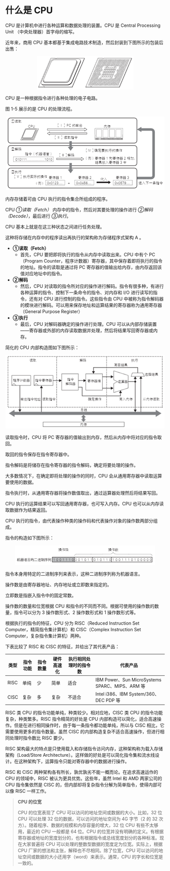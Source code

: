 # 什么是 CPU

CPU 是计算机中进行各种运算和数据处理的装置。CPU 是 Central Processing Unit （中央处理器）首字母的缩写。

近年来，商用 CPU 基本都基于集成电路技术制造，然后封装到下图所示的包装后出售：

<p align="center">
    <img src="CPU 的外观.png" alt="CPU 的外观">
</p>

CPU 是一种根据指令进行各种处理的电子电路。

图 1-5 展示的是 CPU 的处理流程。 

<p align="center">
    <img src="CPU 的处理流程.png" alt="CPU 的处理流程">
</p>

内存存储着可由 CPU 执行的指令集合所组成的程序。

CPU _①读取（Fetch）_ 内存中的指令，然后对其要处理的操作进行 _②解码（Decode）_，最后进行 _③执行_。

CPU 基本上就是在这三种状态之间进行任务处理。

这种将存储在内存中的程序读出再执行的架构称为存储程序式架构 A 。

- **①读取（Fetch）**
    - 首先，CPU 要把即将执行的指令从内存中读取出来。CPU 中有个 PC（Program Counter，程序计数器）寄存器，其中保存着即将执行的指令的地址。指令的读取是通过将 PC 寄存器的值输出给内存，由内存返回该值对应地址中的指令。
- **②解码**
    - 然后，CPU 对读取的指令所对应的操作进行解码。指令有很多种，有进行各种运算的指令、控制下一条命令的指令、对内存和 I/O 进行读写的指令，还有对 CPU 进行控制的指令。这些指令由 CPU 中被称为指令解码器的模块进行解码。可以用来保存地址和运算结果的寄存器称为通用寄存器（General Purpose Register）
- **③执行** 
    - 最后，CPU 对解码器确定的操作进行处理。CPU 可以从内部存储装置——寄存器或外部的内存读取数据并处理，然后将结果写回寄存器或内存。
    
简化的 CPU 内部构造图如下图所示：

<p align="center">
    <img src="CPU 的内部构造.png" alt="CPU 的内部构造">
</p>

读取指令时，CPU 将 PC 寄存器的值输出到内存，然后从内存中将对应的指令取回。

取回的指令保存在指令寄存器中。

指令解码是将储存在指令寄存器的指令解码，确定将要处理的操作。

大多数情况下，在确定即将处理的操作的同时，CPU 会从通用寄存器中读取运算要使用的数据。

指令执行时，从通用寄存器将操作数值取出，通过运算器处理然后将结果写回。

CPU 执行的运算结果可以写回通用寄存器，也可写入内存。CPU 也可以从内存读取数据作为结果返回。

CPU 执行的指令，由代表操作种类的操作码和代表操作对象的操作数两部分组成。

指令的构造如下图所示：

<p align="center">
    <img src="指令的构造.png" alt="指令的构造">
</p>

指令本身用特定的二进制序列来表示，这种二进制序列称为机器语言。

操作数是由寄存器地址、内存地址或立即数来指定的。

立即数是指嵌入指令中的固定常数。

操作数的数量和位宽根据 CPU 和指令的不同而不同。根据可使用的操作数的数量，指令可以分为 3 操作数形式、2 操作数形式和 1 操作数形式等。

根据执行的指令的特征，CPU 分为 RISC（Reduced Instruction Set Computer，精简指令集计算机）和 CISC（Complex Instruction Set Computer，复杂指令集计算机）两种。 

下表比较了 RISC 和 CISC 的特征，并给出了其代表产品：

| 类型   | 指令功能 | 指令数量 | 硬件高速化 | 执行相同处理时的指令数 | 代表产品                                      |
|--------|----------|----------|------------|------------------------|---------------------------------------------|
| RISC   | 单纯     | 少       | 简单       | 适合                   | IBM Power、Sun MicroSystems SPARC、MIPS、ARM 等 |
| CISC   | 复杂     | 多       | 复杂       | 不适合                 | Intel i386、IBM System/360、DEC PDP 等       |

RISC 类 CPU 的指令功能单纯，种类较少。相对应地，CISC 类 CPU 的指令功能复杂，种类繁多。RISC 指令精简的好处是 CPU 内部构造可以简化，适合高速操作。但是在进行相同操作时，由于每一条指令都功能单纯，所以与 CISC 相比，它需要使用更多的指令数量。虽然 
CISC 的内部构造复杂不适合高速操作，但进行相同处理时指令数比 RISC 要少。

RISC 架构最大的特点是只使用载入和存储指令访问内存，这种架构称为载入存储架构（Load/Store Architecture）。这样做的好处是可以简化指令集和流水线设计。在这种架构下，运算指令只能对寄存器中的数据进行操作。

RISC 和 CISC 两种架构各有所长，孰优孰劣不能一概而论。在追求高速运作的 CPU 的领域中，RISC 被认为更具优势。这些年，虽然 Intel 和 AMD 两家公司的 CPU 指令集依然是 CISC 的，但内部却将复杂指令分解为简单指令，使得内部可以像 RISC 一样工作。

> **CPU 的位宽**
>
> CPU 的位宽表现了 CPU 可以访问的地址空间或数据的大小。比如，32 位 CPU 可以处理 32 位的数据，可以访问的地址空间为 4G 字节（2 的 32 次方）。随着程序、数据的规模和内存容量的增大，32 位 CPU 有些不太够用，最近的 CPU 一般都是 64 位。CPU 的位宽并没有明确的定义。有根据寄存器或地址的宽度划分的，也有根据指令或总线宽度划分的各种标准。现在大家普遍将 CPU 可以处理的整数型数据的宽度定为位宽。实际上，根据 CPU 厂家的想法和主张，解释也不尽相同。除了位宽，CPU 可以访问的地址空间或数据的大小还用字（word）来表示。通常，CPU 的字长和位宽是一致的。

